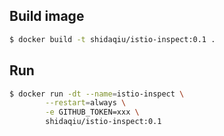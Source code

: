 ## Build image

```sh
$ docker build -t shidaqiu/istio-inspect:0.1 .
```

## Run

```sh
$ docker run -dt --name=istio-inspect \
        --restart=always \
        -e GITHUB_TOKEN=xxx \
        shidaqiu/istio-inspect:0.1
```
